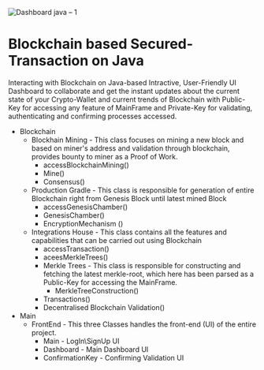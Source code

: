 ![Dashboard java – 1](https://user-images.githubusercontent.com/53647573/81779583-9df12d00-9512-11ea-993d-f80727bbe77f.png)

# Blockchain based Secured-Transaction on Java

Interacting with Blockchain on Java-based Intractive, User-Friendly UI Dashboard to collaborate and get the instant updates about the current state of your Crypto-Wallet and current trends of Blockchain with Public-Key for accessing any feature of MainFrame and Private-Key for validating, authenticating and confirming processes accessed.
- Blockchain
  - Blockhain Mining - This class focuses on mining a new block and based on miner's address and validation through blockchain, provides bounty to miner as a Proof of Work.
    - accessBlockchainMining()
    - Mine()
    - Consensus()
  - Production Gradle - This class is responsible for generation of entire Blockchain right from Genesis Block until latest mined Block
    - accessGenesisChamber()
    - GenesisChamber()
    - EncryptionMechanism ()
  - Integrations House - This class contains all the features and capabilities that can be carried out using Blockchain
    - accessTransaction()
    - aceesMerkleTrees()
    - Merkle Trees - This class is responsible for constructing and fetching the latest merkle-root, which here has been parsed as a Public-Key for accessing the MainFrame.
      - MerkleTreeConstruction()
    - Transactions()
    - Decentralised Blockchain Validation()
- Main
  - FrontEnd - This three Classes handles the front-end (UI) of the entire project.
    - Main - LogIn\SignUp UI
    - Dashboard - Main Dashboard UI
    - ConfirmationKey - Confirming Validation UI
